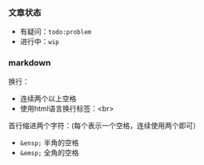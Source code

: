### 文章状态
- 有疑问：`todo:problem`
- 进行中：`wip`


### markdown
换行：
- 连续两个以上空格  
- 使用html语言换行标签：<br\>

首行缩进两个字符：(每个表示一个空格，连续使用两个即可）  
- `&ensp;` 半角的空格
- `&emsp;` 全角的空格


